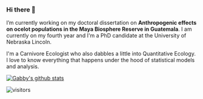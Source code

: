### Hi there 👋

I’m currently working on my doctoral dissertation on **Anthropogenic effects on ocelot populations in the Maya Biosphere Reserve in Guatemala**. I am currently on my fourth year and I'm a PhD candidate at the University of Nebraska Lincoln. 

I'm a Carnivore Ecologist who also dabbles a little into Quantitative Ecology. I love to know everything that happens under the hood of statistical models and analysis. 

[![Gabby's github stats](https://github-readme-stats.vercel.app/api?username=gabspalomo&count_private=true&show_icons=true&theme=radical&hide_rank=false)](https://github.com/anuraghazra/github-readme-stats)

![visitors](https://visitor-badge.glitch.me/badge?page_id=page.id)

<!--
**GabsPalomo/GabsPalomo** is a ✨ _special_ ✨ repository because its `README.md` (this file) appears on your GitHub profile.

Here are some ideas to get you started:

- 🔭 
- 🌱 I’m currently learning ...
- 👯 I’m looking to collaborate on ...
- 🤔 I’m looking for help with ...
- 💬 Ask me about ...
- 📫 How to reach me: ...
- 😄 Pronouns: ...
- ⚡ Fun fact: ...
-->
